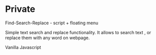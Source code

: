 # Private
Find-Search-Replace - script +  floating menu

Simple text search  and replace functionality. It allows to search text , or replace them  with any word on webpage.

Vanilla Javascript




